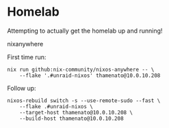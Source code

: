 # Homelab

Attempting to actually get the homelab up and running!

nixanywhere

First time run:

```shell
nix run github:nix-community/nixos-anywhere -- \
    --flake '.#unraid-nixos' thamenato@10.0.10.208
```

Follow up:
```shell
nixos-rebuild switch -s --use-remote-sudo --fast \
    --flake .#unraid-nixos \
    --target-host thamenato@10.0.10.208 \
    --build-host thamenato@10.0.10.208
```